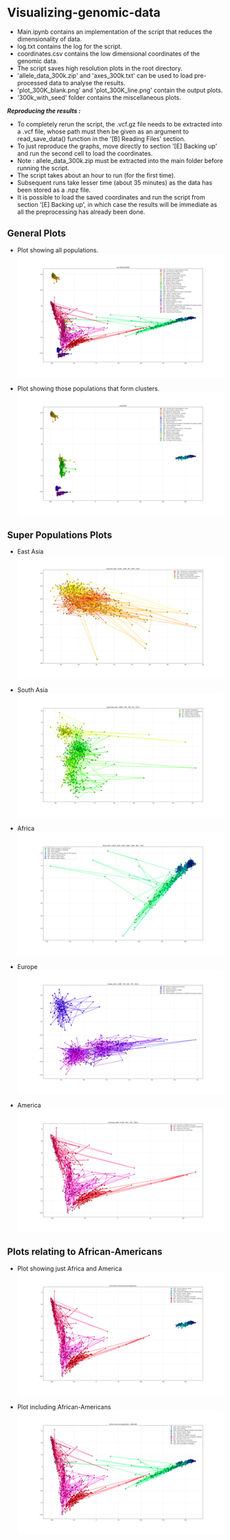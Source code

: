 # Visualizing-genomic-data

* Main.ipynb contains an implementation of the script that reduces the dimensionality of data.
* log.txt contains the log for the script.
* coordinates.csv contains the low dimensional coordinates of the genomic data.
* The script saves high resolution plots in the root directory.
* 'allele_data_300k.zip' and 'axes_300k.txt' can be used to load pre-processed data to analyse the results.
* 'plot_300K_blank.png' and 'plot_300K_line.png' contain the output plots.
* '300k_with_seed' folder contains the miscellaneous plots.

**_Reproducing the results :_**

* To completely rerun the script, the .vcf.gz file needs to be extracted into a .vcf file, whose path must then be given as an argument to read_save_data() function in the '[B] Reading Files' section.
* To just reproduce the graphs, move directly to section '[E] Backing up' and run the second cell to load the coordinates.
* Note : allele_data_300k.zip must be extracted into the main folder before running the script.
* The script takes about an hour to run (for the first time). 
* Subsequent runs take lesser time (about 35 minutes) as the data has been stored as a .npz file.
* It is possible to load the saved coordinates and run the script from section '[E] Backing up', in which case the results will be immediate as all the preprocessing has already been done.

## General Plots

* Plot showing all populations.
![](./plot_300K_line.png)

* Plot showing those populations that form clusters.
![](./clusters_300k.png)

## Super Populations Plots
* East Asia
![](./300k_with_seed/superpop_EAS_300k.png)

* South Asia
![](./300k_with_seed/superpop_SAS_300k.png)

* Africa
![](./300k_with_seed/superpop_AFR_300k.png)

* Europe
![](./300k_with_seed/superpop_EUR_300k.png)

* America
![](./300k_with_seed/superpop_AMR_300k.png)

## Plots relating to African-Americans

* Plot showing just Africa and America
![](./300k_with_seed/Afr_1_300k.png)

* Plot including African-Americans
![](./300k_with_seed/Afr_2_300k.png)


